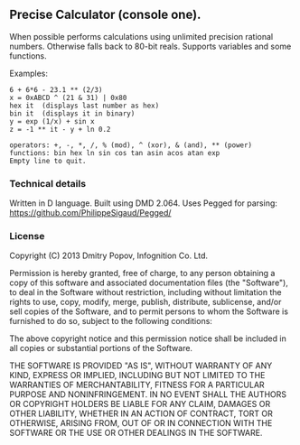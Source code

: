 ## Precise Calculator (console one).

When possible performs calculations using unlimited precision rational numbers.
Otherwise falls back to 80-bit reals. Supports variables and some functions.

Examples:

    6 + 6*6 - 23.1 ** (2/3)
    x = 0xABCD ^ (21 & 31) | 0x80
    hex it  (displays last number as hex)
    bin it  (displays it in binary)
    y = exp (1/x) + sin x
    z = -1 ** it - y + ln 0.2

    operators: +, -, *, /, % (mod), ^ (xor), & (and), ** (power)
    functions: bin hex ln sin cos tan asin acos atan exp
    Empty line to quit.

### Technical details
Written in D language. Built using DMD 2.064. Uses Pegged for parsing:
<https://github.com/PhilippeSigaud/Pegged/>

### License
Copyright (C) 2013 Dmitry Popov, Infognition Co. Ltd.

Permission is hereby granted, free of charge, to any person obtaining a copy 
of this software and associated documentation files (the "Software"), to deal 
in the Software without restriction, including without limitation the rights 
to use, copy, modify, merge, publish, distribute, sublicense, and/or sell 
copies of the Software, and to permit persons to whom the Software is furnished
to do so, subject to the following conditions:

The above copyright notice and this permission notice shall be included in all 
copies or substantial portions of the Software.

THE SOFTWARE IS PROVIDED "AS IS", WITHOUT WARRANTY OF ANY KIND, EXPRESS OR 
IMPLIED, INCLUDING BUT NOT LIMITED TO THE WARRANTIES OF MERCHANTABILITY, FITNESS 
FOR A PARTICULAR PURPOSE AND NONINFRINGEMENT. IN NO EVENT SHALL THE AUTHORS OR 
COPYRIGHT HOLDERS BE LIABLE FOR ANY CLAIM, DAMAGES OR OTHER LIABILITY, WHETHER 
IN AN ACTION OF CONTRACT, TORT OR OTHERWISE, ARISING FROM, OUT OF OR IN 
CONNECTION WITH THE SOFTWARE OR THE USE OR OTHER DEALINGS IN THE SOFTWARE.


